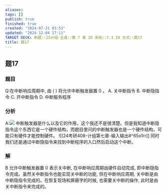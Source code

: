 ```yaml
---
aliases: 
tags: []
publish: true
finished: true
created: "2024-07-21 03:53"
updated: "2024-12-04 17:11"
TARGET DECK: 刷题::25计组-王道::第 7 章 IO 系统::7.3 IO 方式::题17
title: 题17
---
```

## 题17
### 题目
Q:在中断响应周期中, 由 ( ) 将允许中断触发器置 0 。
A. 关中断指令
B. 中断隐指令 
C. 开中断指令 
D. 中断服务程序
### 分析
A:![](https://img.hwenyi.live/202408121640055.webp)
中断触发器是什么以及它的作用，这个我还不是很清楚。但是我知道中断隐指令这个东西它是一个硬件结构，而题目里问的中断触发器也是一个硬件结构，可能只有硬件才能控制硬件。
![[24考研408-计组第七章-输入输出#^65o1rr]]
同时我们还是通过中断隐指令来找到中断程序的入口然后启动这个中断。
### 解
B
允许中断触发器置 0 表示关中断, 在中断响应周期由硬件自动完成, 即中断隐指令完成。虽然关中断指令也能实现关中断的功能, 但在中断响应周期, 关中断是由中断隐指令完成的。在恢复现场和屏蔽字的时候, 也需要关中断的操作, 此时是由关中断指令来完成的。
<!--ID: 1723725340848-->
